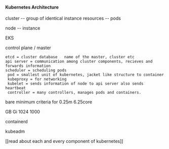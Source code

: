 #### Kubernetes Architecture

cluster -- group of identical instance
resources -- pods

node -- instance

EKS 

control plane / master

	etcd = cluster database   name of the master, cluster etc
	api server = communication among cluster components, recieves and forwards information
	scheduler = scheduling pods
	 pod = smallest unit of kubernetes, jacket like structure to container
	 kubeproxy = for networking
	 kubelet = sends information of node to api server also sends heartbeat
	 controller = many controllers, manages pods and containers.
bare minimum criteria for
0.25m 6.25core

GB     Gi
1024   1000

containerd

 
kubeadm

[[read about each and every component of kubernetes]]



